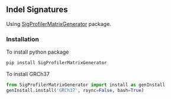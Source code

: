 ## Indel Signatures 
Using [SigProfilerMatrixGenerator](https://github.com/AlexandrovLab/SigProfilerMatrixGenerator) package.

### Installation

To install python package
```bash
pip install SigProfilerMatrixGenerator
```

To install GRCh37
```python
from SigProfilerMatrixGenerator import install as genInstall
genInstall.install('GRCh37', rsync=False, bash=True)
```

